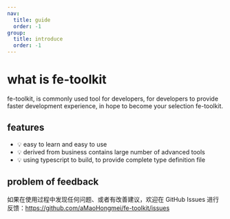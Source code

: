 ```yaml
---
nav:
  title: guide
  order: -1
group:
  title: introduce
  order: -1
---
```


# what is fe-toolkit

fe-toolkit, is commonly used tool for developers, for developers to provide faster development experience, in hope to become your selection fe-toolkit.

## features

- 💡 easy to learn and easy to use
- 💡 derived from business contains large number of advanced tools
- 💡 using typescript to build, to provide complete type definition file

## problem of feedback

如果在使用过程中发现任何问题、或者有改善建议，欢迎在 GitHub Issues 进行反馈：https://github.com/aMaoHongmei/fe-toolkit/issues
